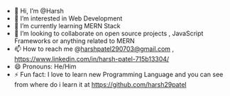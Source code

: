 - 👋 Hi, I’m @Harsh
- 👀 I’m interested in Web Development
- 🌱 I’m currently learning MERN Stack 
- 💞️ I’m looking to collaborate on open source projects , JavaScript Frameworks or anything related to MERN 
- 📫 How to reach me @harshpatel290703@gmail.com , https://www.linkedin.com/in/harsh-patel-715b13304/
- 😄 Pronouns: He/Him
- ⚡ Fun fact: I love to learn new Programming Language and you can see from where do i learn it at https://github.com/harsh29patel

<!---
Harsh-patel29/Harsh-patel29 is a ✨ special ✨ repository because its `README.md` (this file) appears on your GitHub profile.
You can click the Preview link to take a look at your changes.
--->

